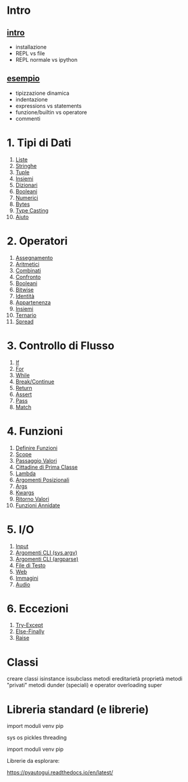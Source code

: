 # Intro

## [intro](o0_intro/installazione.md)

* installazione
* REPL vs file 
* REPL normale vs ipython

## [esempio](o0_intro/esempio.py)

* tipizzazione dinamica
* indentazione
* expressions vs statements 
* funzione/builtin vs operatore
* commenti

# 1. Tipi di Dati 

1. [Liste](o1_tipi_dati/o0_liste/README.md)
1. [Stringhe](o1_tipi_dati/o1_stringhe/README.md)
1. [Tuple](o1_tipi_dati/o2_tuple/README.md)
1. [Insiemi](o1_tipi_dati/o3_insiemi/README.md)
1. [Dizionari](o1_tipi_dati/o4_dizionari/README.md)
1. [Booleani](o1_tipi_dati/o5_booleani/README.md)
1. [Numerici](o1_tipi_dati/o6_numerici/README.md)
1. [Bytes](o1_tipi_dati/o7_bytes/README.md)
1. [Type Casting](o1_tipi_dati/o8_type_casting/README.md)
1. [Aiuto](o1_tipi_dati/o9_aiuto/README.md)


# 2. Operatori


1. [Assegnamento](o2_operatori/0_assegnamento/README.md)
1. [Aritmetici](o2_operatori/1_aritmetici/README.md)
1. [Combinati](o2_operatori/2_combinati/README.md)
1. [Confronto](o2_operatori/3_confronto/README.md)
1. [Booleani](o2_operatori/4_booleani/README.md)
1. [Bitwise](o2_operatori/5_bitwise/README.md)
1. [Identità](o2_operatori/6_identity/README.md)
1. [Appartenenza](o2_operatori/7_membership/README.md)
1. [Insiemi](o2_operatori/8_insiemi/README.md)
1. [Ternario](o2_operatori/9_ternario/README.md)
1. [Spread](o2_operatori/10_spread/README.md)


# 3. Controllo di Flusso

1. [If](./o3_controllo_flusso/0_if/README.md)
1. [For](./o3_controllo_flusso/1_for/README.md)
1. [While](./o3_controllo_flusso/2_while/README.md)
1. [Break/Continue](./o3_controllo_flusso/3_break_continue/README.md)
1. [Return](./o3_controllo_flusso/4_return/README.md)
1. [Assert](./o3_controllo_flusso/5_assert/README.md)
1. [Pass](./o3_controllo_flusso/6_pass/README.md)
1. [Match](./o3_controllo_flusso/7_match/README.md)


# 4. Funzioni

1. [Definire Funzioni](o4_funzioni/o0_def.py)
1. [Scope](o4_funzioni/o1_scope.py)
1. [Passaggio Valori](o4_funzioni/o2_passaggio.py)
1. [Cittadine di Prima Classe](o4_funzioni/o3_first_class.py)
1. [Lambda](o4_funzioni/o4_lambda.py)
1. [Argomenti Posizionali](o4_funzioni/o5_posizionali.py)
1. [Args](o4_funzioni/o6_args.py)
1. [Kwargs](o4_funzioni/o7_kwargs.py)
1. [Ritorno Valori](o4_funzioni/o8_valori_ritorno.py)
1. [Funzioni Annidate](o4_funzioni/o9_annidate.py)


# 5. I/O

1. [Input](o5_io/o0_input.py)
1. [Argomenti CLI (sys.argv)](o5_io/o1_arg_cli.py)
1. [Argomenti CLI (argparse)](o5_io/o2_argparse_module.py)
1. [File di Testo](o5_io/o3_file_testo.py)
1. [Web](o5_io/o4_web.py)
1. [Immagini](o5_io/o5_immagini.py)
1. [Audio](o5_io/o6_audio.py)



# 6. Eccezioni

1. [Try-Except](o6_eccezioni/o0_try_except.py)
1. [Else-Finally](o6_eccezioni/o1_finally_else.py)
1. [Raise](o6_eccezioni/o2_raise.py)


# Classi 

creare classi
isinstance issubclass 
metodi
ereditarietà
proprietà
metodi "privati"
metodi dunder (speciali) e operator overloading
super


# Libreria standard (e librerie)

import
moduli
venv
pip

sys
os
pickles
threading 



import
moduli
venv
pip



Librerie da esplorare:

https://pyautogui.readthedocs.io/en/latest/




